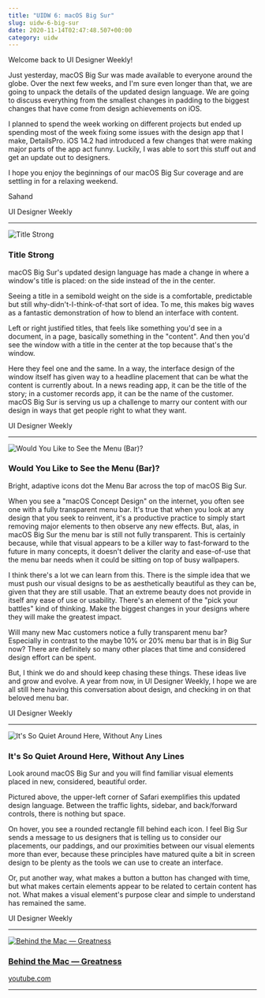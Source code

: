 ```yaml
---
title: "UIDW 6: macOS Big Sur"
slug: uidw-6-big-sur
date: 2020-11-14T02:47:48.507+00:00
category: uidw
---
```


Welcome back to UI Designer Weekly!

Just yesterday, macOS Big Sur was made available to everyone around the globe. Over the next few weeks, and I'm sure even longer than that, we are going to unpack the details of the updated design language. We are going to discuss everything from the smallest changes in padding to the biggest changes that have come from design achievements on iOS.

I planned to spend the week working on different projects but ended up spending most of the week fixing some issues with the design app that I make, DetailsPro. iOS 14.2 had introduced a few changes that were making major parts of the app act funny. Luckily, I was able to sort this stuff out and get an update out to designers.

I hope you enjoy the beginnings of our macOS Big Sur coverage and are settling in for a relaxing weekend.

Sahand

UI Designer Weekly

---

![](https://assets.sahandnayebaziz.org/title-strong.jpeg "Title Strong")

### Title Strong

macOS Big Sur's updated design language has made a change in where a window's title is placed: on the side instead of the in the center.

Seeing a title in a semibold weight on the side is a comfortable, predictable but still why-didn't-I-think-of-that sort of idea. To me, this makes big waves as a fantastic demonstration of how to blend an interface with content.

Left or right justified titles, that feels like something you'd see in a document, in a page, basically something in the "content". And then you'd see the window with a title in the center at the top because that's the window.

Here they feel one and the same. In a way, the interface design of the window itself has given way to a headline placement that can be what the content is currently about. In a news reading app, it can be the title of the story; in a customer records app, it can be the name of the customer. macOS Big Sur is serving us up a challenge to marry our content with our design in ways that get people right to what they want.

UI Designer Weekly

---

![](<https://assets.sahandnayebaziz.org/would-you-like-to-see-the-menu-(bar).jpeg> "Would You Like to See the Menu (Bar)? ")

### Would You Like to See the Menu (Bar)?

Bright, adaptive icons dot the Menu Bar across the top of macOS Big Sur.

When you see a "macOS Concept Design" on the internet, you often see one with a fully transparent menu bar. It's true that when you look at any design that you seek to reinvent, it's a productive practice to simply start removing major elements to then observe any new effects. But, alas, in macOS Big Sur the menu bar is still not fully transparent. This is certainly because, while that visual appears to be a killer way to fast-forward to the future in many concepts, it doesn't deliver the clarity and ease-of-use that the menu bar needs when it could be sitting on top of busy wallpapers.

I think there's a lot we can learn from this. There is the simple idea that we must push our visual designs to be as aesthetically beautiful as they can be, given that they are still usable. That an extreme beauty does not provide in itself any ease of use or usability. There's an element of the "pick your battles" kind of thinking. Make the biggest changes in your designs where they will make the greatest impact.

Will many new Mac customers notice a fully transparent menu bar? Especially in contrast to the maybe 10% or 20% menu bar that is in Big Sur now? There are definitely so many other places that time and considered design effort can be spent.

But, I think we do and should keep chasing these things. These ideas live and grow and evolve. A year from now, in UI Designer Weekly, I hope we are all still here having this conversation about design, and checking in on that beloved menu bar.

UI Designer Weekly

---

![](https://assets.sahandnayebaziz.org/it's-so-quiet-around-here-without-any-lines.jpeg "It's So Quiet Around Here, Without Any Lines")

### It's So Quiet Around Here, Without Any Lines

Look around macOS Big Sur and you will find familiar visual elements placed in new, considered, beautiful order.

Pictured above, the upper-left corner of Safari exemplifies this updated design language. Between the traffic lights, sidebar, and back/forward controls, there is nothing but space.

On hover, you see a rounded rectangle fill behind each icon. I feel Big Sur sends a message to us designers that is telling us to consider our placements, our paddings, and our proximities between our visual elements more than ever, because these principles have matured quite a bit in screen design to be plenty as the tools we can use to create an interface.

Or, put another way, what makes a button a button has changed with time, but what makes certain elements appear to be related to certain content has not. What makes a visual element's purpose clear and simple to understand has remained the same.

UI Designer Weekly

---

[![](https://assets.sahandnayebaziz.org/behind-the-mac-greatness.jpeg "Behind the Mac — Greatness")](https://cur.at/pF41JGn?m=web)

### [Behind the Mac — Greatness](https://cur.at/pF41JGn?m=web)

[youtube.com](https://cur.at/pF41JGn?m=web)

---
